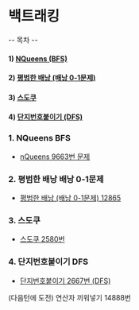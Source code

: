 # 백트래킹 
-- 목차 --
#### 1) [NQueens (BFS)](#1-NQueens-BFS)

#### 2) [평범한 배낭 (배낭 0-1문제)](#2-평범한-배낭-배낭-0-1문제)

#### 3) [스도쿠](#3-스도쿠)

#### 4) [단지번호붙이기 (DFS)](#4-단지번호붙이기-DFS)




### 1. NQueens BFS

* [nQueens 9663번 문제](https://www.acmicpc.net/problem/9663)

### 2. 평범한 배낭 배낭 0-1문제 

* [평범한 배낭 (배낭 0-1문제) 12865](https://www.acmicpc.net/problem/12865)

### 3. 스도쿠 

* [스도쿠 2580번](https://www.acmicpc.net/problem/2580)


### 4. 단지번호붙이기 DFS

* [단지번호붙이기 2667번 (DFS)](https://www.acmicpc.net/problem/2667)


(다음턴에 도전) 연산자 끼워넣기 14888번
